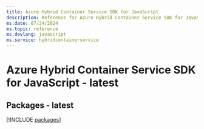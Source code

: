 ```yaml
---
title: Azure Hybrid Container Service SDK for JavaScript
description: Reference for Azure Hybrid Container Service SDK for JavaScript
ms.date: 07/24/2024
ms.topic: reference
ms.devlang: javascript
ms.service: hybridcontainerservice
---
```

# Azure Hybrid Container Service SDK for JavaScript - latest
## Packages - latest
[!INCLUDE [packages](hybrid-container-service-index.md)]